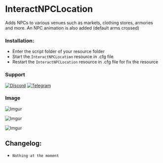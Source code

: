 # InteractNPCLocation
Adds NPCs to various venues such as markets, clothing stores, armories and more. An NPC animation is also added (default arms crossed)

### Installation:
- Enter the script folder of your resource folder
- Start the `InteractNPCLocation` resource in .cfg file
- Restart the `InteractNPCLocation` resource in .cfg file for fix the resource

### Support
[![Discord](https://i.imgur.com/9GFVWqX.png)](https://discord.gg/Ev9WBKy) [![Telegram](https://i.imgur.com/RcZ4ALP.png)](https://t.me/Dracke)

### Image

![Imgur](https://i.imgur.com/YS8Vv2K.png)

![Imgur](https://i.imgur.com/fY2PCFh.png)

![Imgur](https://i.imgur.com/fMLcxdt.png)

## Changelog:
- `Nothing at the moment`
